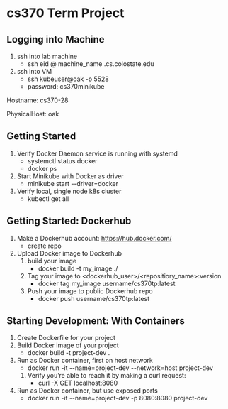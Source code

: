 # cs370 Term Project

## Logging into Machine

1. ssh into lab machine
      * ssh eid @ machine_name .cs.colostate.edu
2. ssh into VM
      * ssh kubeuser@oak -p 5528
      * password: cs370minikube
      
      
Hostname: cs370-28

PhysicalHost: oak

## Getting Started

1. Verify Docker Daemon service is running with systemd
      * systemctl status docker
      * docker ps
2. Start Minikube with Docker as driver
      * minikube start --driver=docker
3. Verify local, single node k8s cluster
      * kubectl get all
      

## Getting Started: Dockerhub

1. Make a Dockerhub account: https://hub.docker.com/
     * create repo
2. Upload Docker image to Dockerhub
    1. build your image
        * docker build -t my_image ./ 
    2. Tag your image to <dockerhub_user>/<repositiory_name>:version
        * docker tag my_image username/cs370tp:latest
    3. Push your image to public Dockerhub repo
        * docker push username/cs370tp:latest
        
## Starting Development: With Containers

1. Create Dockerfile for your project
2. Build Docker image of your project
     * docker build -t project-dev .
3. Run as Docker container, first on host network
     * docker run -it --name=project-dev --network=host project-dev
     1. Verify you’re able to reach it by making a curl request:
          * curl -X GET localhost:8080
4. Run as Docker container, but use exposed ports
     * docker run -it --name=project-dev -p 8080:8080 project-dev
